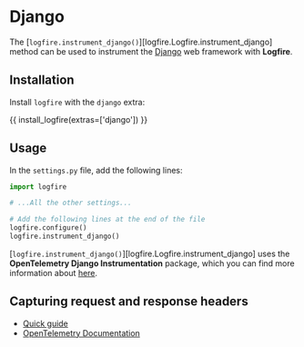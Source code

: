 # Django

The [`logfire.instrument_django()`][logfire.Logfire.instrument_django] method can be used to instrument the [Django][django] web framework with **Logfire**.

## Installation

Install `logfire` with the `django` extra:

{{ install_logfire(extras=['django']) }}

## Usage

In the `settings.py` file, add the following lines:

```py
import logfire

# ...All the other settings...

# Add the following lines at the end of the file
logfire.configure()
logfire.instrument_django()
```

[`logfire.instrument_django()`][logfire.Logfire.instrument_django] uses the
**OpenTelemetry Django Instrumentation** package,
which you can find more information about [here][opentelemetry-django].

## Capturing request and response headers
<!-- note that this section is duplicated for different frameworks but with slightly different links -->

- [Quick guide](use-cases/web-frameworks.md#capturing-http-server-request-and-response-headers)
- [OpenTelemetry Documentation](https://opentelemetry-python-contrib.readthedocs.io/en/latest/instrumentation/django/django.html#capture-http-request-and-response-headers)

[django]: https://www.djangoproject.com/
[opentelemetry-django]: https://opentelemetry-python-contrib.readthedocs.io/en/latest/instrumentation/django/django.html
[django-instrumentor]: https://opentelemetry-python-contrib.readthedocs.io/en/latest/instrumentation/django/django.html#opentelemetry.instrumentation.django.DjangoInstrumentor
